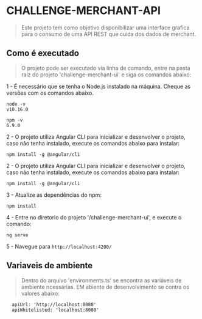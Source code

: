 
# CHALLENGE-MERCHANT-API

> Este projeto tem como objetivo disponibilizar uma interface grafica para o consumo de uma API REST que cuida dos dados de merchant.

## Como é executado

>O projeto pode ser executado via linha de comando, entre na pasta raiz do projeto 'challenge-merchant-ui'
e siga os comandos abaixo:

1 - É necessário que se tenha o Node.js instalado na máquina.
Cheque as versões com os comandos abaixo.
```
node -v
v10.16.0

npm -v
6.9.0
```


2 - O projeto utiliza Angular CLI para inicializar e desenvolver o projeto,
caso não tenha instalado, execute os comandos abaixo para instalar:
```
npm install -g @angular/cli
```

2 - O projeto utiliza Angular CLI para inicializar e desenvolver o projeto,
caso não tenha instalado, execute os comandos abaixo para instalar:
```
npm install -g @angular/cli
```

3 - Atualize as dependências do npm:
```
npm install
```

4 - Entre no diretorio do projeto '/challenge-merchant-ui', e execute o comando:
```
ng serve
```

5 - Navegue para `http://localhost:4200/`


## Variaveis de ambiente

> Dentro do arquivo 'environments.ts' se encontra as variáveis de ambiente ncessárias.
> EM abiente de desenvolvimento se contra os valores abaixo:
```
  apiUrl: 'http://localhost:8080'
  apiWhitelisted: 'localhost:8080'
```
